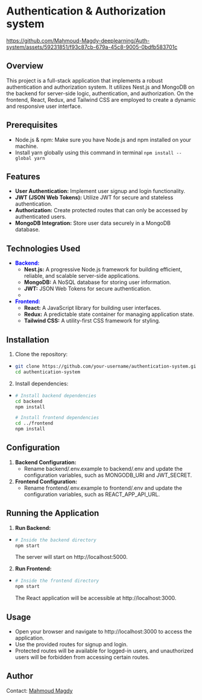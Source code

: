 # Authentication & Authorization system




https://github.com/Mahmoud-Magdy-deeplearning/Auth-system/assets/59231851/f93c87cb-679a-45c8-9005-0bdfb583701c





## Overview

This project is a full-stack application that implements a robust authentication and authorization system. It utilizes Nest.js and MongoDB on the backend for server-side logic, authentication, and authorization. On the frontend, React, Redux, and Tailwind CSS are employed to create a dynamic and responsive user interface.

## Prerequisites

- Node.js & npm: Make sure you have Node.js and npm installed on your machine.
- Install yarn globally using this command in terminal
	  ```npm install --global yarn ```

## Features

- **User Authentication:** Implement user signup and login functionality.
- **JWT (JSON Web Tokens):** Utilize JWT for secure and stateless authentication.
- **Authorization:** Create protected routes that can only be accessed by authenticated users.
- **MongoDB Integration:** Store user data securely in a MongoDB database.

## Technologies Used
- <span style="color:blue">**Backend:**</span>
  - **Nest.js:** A progressive Node.js framework for building efficient, reliable, and scalable server-side applications.
  - **MongoDB:** A NoSQL database for storing user information.
  - **JWT:** JSON Web Tokens for secure authentication.
  - 
- <span style="color:blue">**Frontend:**</span>
  - **React:** A JavaScript library for building user interfaces.
  - **Redux:** A predictable state container for managing application state.
  - **Tailwind CSS:** A utility-first CSS framework for styling.

## Installation
1. Clone the repository:
  - ```sh
    git clone https://github.com/your-username/authentication-system.git
	cd authentication-system
	```
2. Install dependencies:
  - ```sh
    # Install backend dependencies
    cd backend
    npm install

    # Install frontend dependencies
    cd ../frontend
    npm install
	```
## Configuration
1. **Backend Configuration:**
	- Rename backend/.env.example to backend/.env and update the configuration variables, such as MONGODB_URI and JWT_SECRET.
2. **Frontend Configuration:**
	- Rename frontend/.env.example to frontend/.env and update the configuration variables, such as REACT_APP_API_URL.

## Running the Application
1. **Run Backend:**

  - ```sh
   	# Inside the backend directory
	npm start
	```
    The server will start on http://localhost:5000.
2. **Run Frontend:**
  - ```sh
   	# Inside the frontend directory
	npm start
	```
    The React application will be accessible at http://localhost:3000.
## Usage
- Open your browser and navigate to http://localhost:3000 to access the application.
- Use the provided routes for signup and login.
- Protected routes will be available for logged-in users, and unauthorized users will be forbidden from accessing certain routes.


## Author
Contact: [Mahmoud Magdy](mailto:mahmoudmagdymahmoud1@gmail.com)
